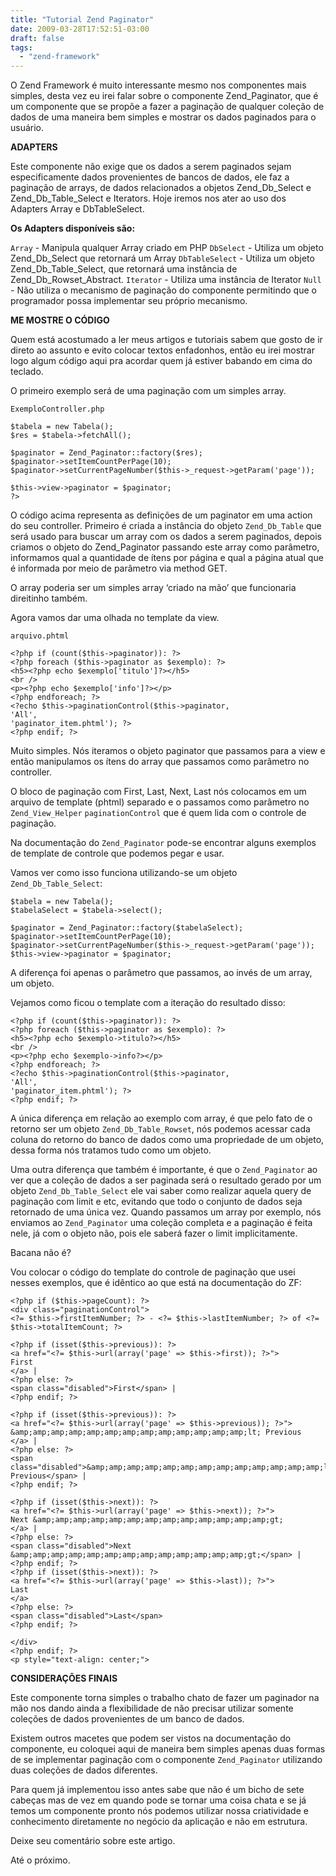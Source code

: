 ```yaml
---
title: "Tutorial Zend Paginator"
date: 2009-03-28T17:52:51-03:00
draft: false
tags:
  - "zend-framework"
---
```


O Zend Framework é muito interessante mesmo nos componentes mais simples, desta vez eu irei falar sobre o componente
Zend_Paginator, que é um componente que se propõe a fazer a paginação de qualquer coleção de dados de uma maneira bem
simples e mostrar os dados paginados para o usuário.

**ADAPTERS**

Este componente não exige que os dados a serem paginados sejam especificamente dados provenientes de bancos de dados,
ele faz a paginação de arrays, de dados relacionados a objetos Zend_Db_Select e Zend_Db_Table_Select e Iterators. Hoje
iremos nos ater ao uso dos Adapters Array e DbTableSelect.

**Os Adapters disponíveis são:**

`Array` - Manipula qualquer Array criado em PHP
`DbSelect` - Utiliza um objeto Zend_Db_Select que retornará um Array
`DbTableSelect` - Utiliza um objeto Zend_Db_Table_Select, que retornará uma instância de Zend_Db_Rowset_Abstract.
`Iterator` - Utiliza uma instância de Iterator
`Null` - Não utiliza o mecanismo de paginação do componente permitindo que o programador possa implementar seu próprio
mecanismo.

**ME MOSTRE O CÓDIGO**

Quem está acostumado a ler meus artigos e tutoriais sabem que gosto de ir direto ao assunto e evito colocar textos
enfadonhos, então eu irei mostrar logo algum código aqui pra acordar quem já estiver babando em cima do teclado.

O primeiro exemplo será de uma paginação com um simples array.

`ExemploController.php`

    $tabela = new Tabela();
    $res = $tabela->fetchAll();
    
    $paginator = Zend_Paginator::factory($res);
    $paginator->setItemCountPerPage(10);
    $paginator->setCurrentPageNumber($this->_request->getParam('page'));
    
    $this->view->paginator = $paginator;
    ?>

O código acima representa as definições de um paginator em uma action do seu controller. Primeiro é criada a instância
do objeto `Zend_Db_Table` que será usado para buscar um array com os dados a serem paginados, depois criamos o objeto do
Zend_Paginator passando este array como parâmetro, informamos qual a quantidade de ítens por página e qual a página
atual que é informada por meio de parâmetro via method GET.

O array poderia ser um simples array ‘criado na mão’ que funcionaria direitinho também.

Agora vamos dar uma olhada no template da view.

`arquivo.phtml`

    <?php if (count($this->paginator)): ?>
    <?php foreach ($this->paginator as $exemplo): ?>
    <h5><?php echo $exemplo['titulo']?></h5>
    <br />
    <p><?php echo $exemplo['info']?></p>
    <?php endforeach; ?>
    <?echo $this->paginationControl($this->paginator,
    'All',
    'paginator_item.phtml'); ?>
    <?php endif; ?>

Muito simples. Nós iteramos o objeto paginator que passamos para a view e então manipulamos os ítens do array que passamos como parâmetro no controller.

O bloco de paginação com First, Last, Next, Last nós colocamos em um arquivo de template (phtml) separado e o passamos
como parâmetro no `Zend_View_Helper` `paginationControl` que é quem lida com o controle de paginação.

Na documentação do `Zend_Paginator` pode-se encontrar alguns exemplos de template de controle que podemos pegar e usar.

Vamos ver como isso funciona utilizando-se um objeto `Zend_Db_Table_Select`:

    $tabela = new Tabela();
    $tabelaSelect = $tabela->select();
    
    $paginator = Zend_Paginator::factory($tabelaSelect);
    $paginator->setItemCountPerPage(10);
    $paginator->setCurrentPageNumber($this->_request->getParam('page'));
    $this->view->paginator = $paginator;

A diferença foi apenas o parâmetro que passamos, ao invés de um array, um objeto.

Vejamos como ficou o template com a iteração do resultado disso:

    <?php if (count($this->paginator)): ?>
    <?php foreach ($this->paginator as $exemplo): ?>
    <h5><?php echo $exemplo->titulo?></h5>
    <br />
    <p><?php echo $exemplo->info?></p>
    <?php endforeach; ?>
    <?echo $this->paginationControl($this->paginator,
    'All',
    'paginator_item.phtml'); ?>
    <?php endif; ?>

A única diferença em relação ao exemplo com array, é que pelo fato de o retorno ser um objeto `Zend_Db_Table_Rowset`, nós podemos acessar cada coluna do retorno do banco de dados como uma propriedade de um objeto, dessa forma nós tratamos tudo como um objeto.

Uma outra diferença que também é importante, é que o `Zend_Paginator` ao ver que a coleção de dados a ser paginada será o
resultado gerado por um objeto `Zend_Db_Table_Select` ele vai saber como realizar aquela query de paginação com limit e
etc, evitando que todo o conjunto de dados seja retornado de uma única vez. Quando passamos um array por exemplo, nós
enviamos ao `Zend_Paginator` uma coleção completa e a paginação é feita nele, já com o objeto não, pois ele saberá fazer o
limit implicitamente.

Bacana não é?

Vou colocar o código do template do controle de paginação que usei nesses exemplos, que é idêntico ao que está na
documentação do ZF:


    <?php if ($this->pageCount): ?>
    <div class="paginationControl">
    <?= $this->firstItemNumber; ?> - <?= $this->lastItemNumber; ?> of <?= $this->totalItemCount; ?>
    
    <?php if (isset($this->previous)): ?>
    <a href="<?= $this->url(array('page' => $this->first)); ?>">
    First
    </a> |
    <?php else: ?>
    <span class="disabled">First</span> |
    <?php endif; ?>
    
    <?php if (isset($this->previous)): ?>
    <a href="<?= $this->url(array('page' => $this->previous)); ?>">
    &amp;amp;amp;amp;amp;amp;amp;amp;amp;amp;amp;amp;amp;lt; Previous
    </a> |
    <?php else: ?>
    <span class="disabled">&amp;amp;amp;amp;amp;amp;amp;amp;amp;amp;amp;amp;amp;lt; Previous</span> |
    <?php endif; ?>
    
    <?php if (isset($this->next)): ?>
    <a href="<?= $this->url(array('page' => $this->next)); ?>">
    Next &amp;amp;amp;amp;amp;amp;amp;amp;amp;amp;amp;amp;amp;gt;
    </a> |
    <?php else: ?>
    <span class="disabled">Next &amp;amp;amp;amp;amp;amp;amp;amp;amp;amp;amp;amp;amp;gt;</span> |
    <?php endif; ?>
    <?php if (isset($this->next)): ?>
    <a href="<?= $this->url(array('page' => $this->last)); ?>">
    Last
    </a>
    <?php else: ?>
    <span class="disabled">Last</span>
    <?php endif; ?>
    
    </div>
    <?php endif; ?>
    <p style="text-align: center;">

**CONSIDERAÇÕES FINAIS**

Este componente torna simples o trabalho chato de fazer um paginador na mão nos dando ainda a flexibilidade de não
precisar utilizar somente coleções de dados provenientes de um banco de dados.

Existem outros macetes que podem ser vistos na documentação do componente, eu coloquei aqui de maneira bem simples
apenas duas formas de se implementar paginação com o componente `Zend_Paginator` utilizando duas coleções de dados
diferentes.

Para quem já implementou isso antes sabe que não é um bicho de sete cabeças mas de vez em quando pode se tornar uma
coisa chata e se já temos um componente pronto nós podemos utilizar nossa criatividade e conhecimento diretamente no
negócio da aplicação e não em estrutura.

Deixe seu comentário sobre este artigo.

Até o próximo.
